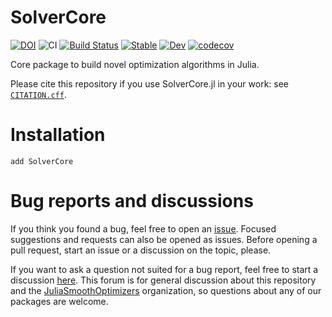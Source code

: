 # SolverCore

[![DOI](https://zenodo.org/badge/DOI/10.5281/zenodo.4758376.svg)](https://doi.org/10.5281/zenodo.4758376)
![CI](https://github.com/JuliaSmoothOptimizers/SolverCore.jl/workflows/CI/badge.svg?branch=main)
[![Build Status](https://api.cirrus-ci.com/github/JuliaSmoothOptimizers/SolverCore.jl.svg)](https://cirrus-ci.com/github/JuliaSmoothOptimizers/SolverCore.jl)
[![Stable](https://img.shields.io/badge/docs-stable-3f51b5.svg)](https://JuliaSmoothOptimizers.github.io/SolverCore.jl/stable)
[![Dev](https://img.shields.io/badge/docs-dev-3f51b5.svg)](https://JuliaSmoothOptimizers.github.io/SolverCore.jl/dev)
[![codecov](https://codecov.io/gh/JuliaSmoothOptimizers/SolverCore.jl/branch/main/graph/badge.svg?token=KEKgV7oF2t)](https://codecov.io/gh/JuliaSmoothOptimizers/SolverCore.jl)

Core package to build novel optimization algorithms in Julia.

Please cite this repository if you use SolverCore.jl in your work: see [`CITATION.cff`](https://github.com/JuliaSmoothOptimizers/SolverCore.jl/blob/main/CITATION.cff).

# Installation

```
add SolverCore
```

# Bug reports and discussions

If you think you found a bug, feel free to open an [issue](https://github.com/JuliaSmoothOptimizers/SolverCore.jl/issues).
Focused suggestions and requests can also be opened as issues. Before opening a pull request, start an issue or a discussion on the topic, please.

If you want to ask a question not suited for a bug report, feel free to start a discussion [here](https://github.com/JuliaSmoothOptimizers/Organization/discussions). This forum is for general discussion about this repository and the [JuliaSmoothOptimizers](https://github.com/JuliaSmoothOptimizers) organization, so questions about any of our packages are welcome.
